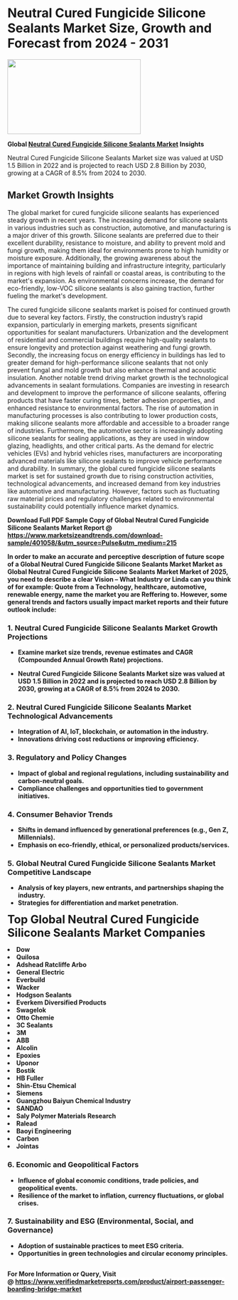 <H1>Neutral Cured Fungicide Silicone Sealants Market Size, Growth and Forecast from 2024 - 2031</H1><img class="aligncenter size-medium wp-image-584254" src="https://thirdeyenews.in/wp-content/uploads/2024/09/Global-Market-Research-300x168.jpeg" alt="" width="300" height="168" /><p><strong>Global&nbsp;<a href="https://www.marketsizeandtrends.com/download-sample/401058/&amp;utm_source=Pulse&amp;utm_medium=215">Neutral Cured Fungicide Silicone Sealants Market</a> Insights</strong></p><p>Neutral Cured Fungicide Silicone Sealants Market size was valued at USD 1.5 Billion in 2022 and is projected to reach USD 2.8 Billion by 2030, growing at a CAGR of 8.5% from 2024 to 2030.</p><p><h2>Market Growth Insights</h2> <p>The global market for cured fungicide silicone sealants has experienced steady growth in recent years. The increasing demand for silicone sealants in various industries such as construction, automotive, and manufacturing is a major driver of this growth. Silicone sealants are preferred due to their excellent durability, resistance to moisture, and ability to prevent mold and fungi growth, making them ideal for environments prone to high humidity or moisture exposure. Additionally, the growing awareness about the importance of maintaining building and infrastructure integrity, particularly in regions with high levels of rainfall or coastal areas, is contributing to the market's expansion. As environmental concerns increase, the demand for eco-friendly, low-VOC silicone sealants is also gaining traction, further fueling the market's development.</p> <p><strong></strong></p> <p>The cured fungicide silicone sealants market is poised for continued growth due to several key factors. Firstly, the construction industry’s rapid expansion, particularly in emerging markets, presents significant opportunities for sealant manufacturers. Urbanization and the development of residential and commercial buildings require high-quality sealants to ensure longevity and protection against weathering and fungi growth. Secondly, the increasing focus on energy efficiency in buildings has led to greater demand for high-performance silicone sealants that not only prevent fungal and mold growth but also enhance thermal and acoustic insulation. Another notable trend driving market growth is the technological advancements in sealant formulations. Companies are investing in research and development to improve the performance of silicone sealants, offering products that have faster curing times, better adhesion properties, and enhanced resistance to environmental factors. The rise of automation in manufacturing processes is also contributing to lower production costs, making silicone sealants more affordable and accessible to a broader range of industries. Furthermore, the automotive sector is increasingly adopting silicone sealants for sealing applications, as they are used in window glazing, headlights, and other critical parts. As the demand for electric vehicles (EVs) and hybrid vehicles rises, manufacturers are incorporating advanced materials like silicone sealants to improve vehicle performance and durability. In summary, the global cured fungicide silicone sealants market is set for sustained growth due to rising construction activities, technological advancements, and increased demand from key industries like automotive and manufacturing. However, factors such as fluctuating raw material prices and regulatory challenges related to environmental sustainability could potentially influence market dynamics. <p><strong></p><p><span class=""><strong>Download Full PDF Sample Copy of Global Neutral Cured Fungicide Silicone Sealants Market Report</strong> @ <a href="https://www.marketsizeandtrends.com/download-sample/401058/&amp;utm_source=Pulse&amp;utm_medium=215" target="_blank">https://www.marketsizeandtrends.com/download-sample/401058/&amp;utm_source=Pulse&amp;utm_medium=215</a></span></p><p>In order to make an accurate and perceptive description of future scope of a Global&nbsp;Neutral Cured Fungicide Silicone Sealants Market Market as Global&nbsp;Neutral Cured Fungicide Silicone Sealants Market Market of 2025, you need to describe a clear Vision &ndash; What Industry or Linda can you think of for example: Quote from a Technology, healthcare, automotive, renewable energy, name the market you are Reffering to. However, some general trends and factors usually impact market reports and their future outlook include:</p><h3>1.&nbsp;<strong>Neutral Cured Fungicide Silicone Sealants Market Growth Projections</strong></h3><ul><li>Examine market size trends, revenue estimates and CAGR (Compounded Annual Growth Rate) projections.</li><li><p>Neutral Cured Fungicide Silicone Sealants Market size was valued at USD 1.5 Billion in 2022 and is projected to reach USD 2.8 Billion by 2030, growing at a CAGR of 8.5% from 2024 to 2030.</p></li></ul><h3>2.&nbsp;<strong>Neutral Cured Fungicide Silicone Sealants Market Technological Advancements</strong></h3><ul><li>Integration of AI, IoT, blockchain, or automation in the industry.</li><li>Innovations driving cost reductions or improving efficiency.</li></ul><h3>3.&nbsp;<strong>Regulatory and Policy Changes</strong></h3><ul><li>Impact of global and regional regulations, including sustainability and carbon-neutral goals.</li><li>Compliance challenges and opportunities tied to government initiatives.</li></ul><h3>4.&nbsp;<strong>Consumer Behavior Trends</strong></h3><ul><li>Shifts in demand influenced by generational preferences (e.g., Gen Z, Millennials).</li><li>Emphasis on eco-friendly, ethical, or personalized products/services.</li></ul><h3>5.&nbsp;<strong>Global Neutral Cured Fungicide Silicone Sealants Market Competitive Landscape</strong></h3><ul><li>Analysis of key players, new entrants, and partnerships shaping the industry.</li><li>Strategies for differentiation and market penetration.</li></ul><p data-pm-slice="1 1 []"><span style="color: inherit; font-family: inherit; font-size: 25px;">Top Global Neutral Cured Fungicide Silicone Sealants Market Companies</span></p><div class="" data-test-id=""><p><li>Dow</li><li> Quilosa</li><li> Adshead Ratcliffe Arbo</li><li> General Electric</li><li> Everbuild</li><li> Wacker</li><li> Hodgson Sealants</li><li> Everkem Diversified Products</li><li> Swagelok</li><li> Otto Chemie</li><li> 3C Sealants</li><li> 3M</li><li> ABB</li><li> Alcolin</li><li> Epoxies</li><li> Uponor</li><li> Bostik</li><li> HB Fuller</li><li> Shin-Etsu Chemical</li><li> Siemens</li><li> Guangzhou Baiyun Chemical Industry</li><li> SANDAO</li><li> Saly Polymer Materials Research</li><li> Ralead</li><li> Baoyi Engineering</li><li> Carbon</li><li> Jointas</li></p></div><h3>6.&nbsp;<strong>Economic and Geopolitical Factors</strong></h3><ul><li>Influence of global economic conditions, trade policies, and geopolitical events.</li><li>Resilience of the market to inflation, currency fluctuations, or global crises.</li></ul><h3>7.&nbsp;<strong>Sustainability and ESG (Environmental, Social, and Governance)</strong></h3><ul><li>Adoption of sustainable practices to meet ESG criteria.</li><li>Opportunities in green technologies and circular economy principles.</li></ul><h2><strong style="font-size: 14px;">For More Information or Query, Visit @&nbsp;</strong><a style="background-color: #ffffff; font-size: 14px;" href="https://www.marketsizeandtrends.com/report/neutral-cured-fungicide-silicone-sealants-market/" target="_blank">https://www.verifiedmarketreports.com/product/airport-passenger-boarding-bridge-market</a></h2>
